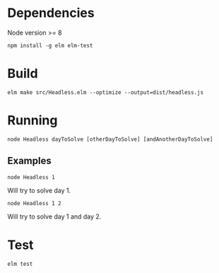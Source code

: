 # Dependencies

Node version >= 8

    npm install -g elm elm-test

# Build

    elm make src/Headless.elm --optimize --output=dist/headless.js

# Running

    node Headless dayToSolve [otherDayToSolve] [andAnotherDayToSolve]

## Examples

    node Headless 1

Will try to solve day 1.

    node Headless 1 2

Will try to solve day 1 and day 2.

# Test

    elm test
